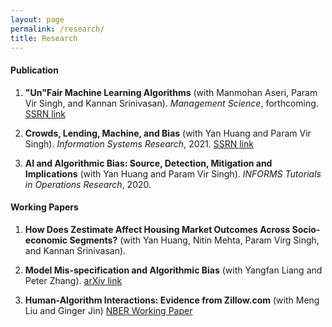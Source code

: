 ```yaml
---
layout: page
permalink: /research/
title: Research
---
```


####  Publication

1. **"Un"Fair Machine Learning Algorithms** (with Manmohan Aseri, Param Vir Singh, and Kannan Srinivasan). *Management Science*, forthcoming.
  [SSRN link](https://ssrn.com/abstract=3408275)
  
2. **Crowds, Lending, Machine, and Bias**  (with Yan Huang and Param Vir Singh). *Information Systems Research*, 2021. 
   [SSRN link](https://ssrn.com/abstract=3206027)

3. **AI and Algorithmic Bias: Source, Detection, Mitigation and Implications** (with Yan Huang and Param Vir Singh). *INFORMS Tutorials in Operations Research*, 2020.

    

#### Working Papers

1. **How Does Zestimate Affect Housing Market Outcomes Across Socio-economic Segments?** (with Yan Huang, Nitin Mehta, Param Virg Singh, and Kannan Srinivasan).

2. **Model Mis-specification and Algorithmic Bias** (with Yangfan Liang and Peter Zhang).
[arXiv link](https://arxiv.org/abs/2105.15182)

3. **Human-Algorithm Interactions: Evidence from Zillow.com** (with Meng Liu and Ginger Jin)
[NBER Working Paper](https://www.nber.org/papers/w29880)
